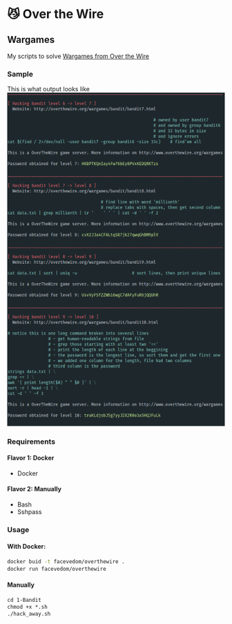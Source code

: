 # :smirk_cat: Over the Wire
## Wargames
My scripts to solve [Wargames from Over the Wire](http://overthewire.org/wargames/)

### Sample
This is what output looks like
![sample output](sample.png)

### Requirements
#### Flavor 1: Docker
- Docker
#### Flavor 2: Manually
- Bash
- Sshpass

### Usage
#### With Docker:
```bash
docker buid -t facevedom/overthewire .
docker run facevedom/overthewire
```

#### Manually
```
cd 1-Bandit
chmod +x *.sh
./hack_away.sh
```